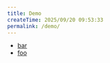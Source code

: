 ```yaml
---
title: Demo
createTime: 2025/09/20 09:53:33
permalink: /demo/
---
```


- [bar](./bar.md)
- [foo](./foo.md)
